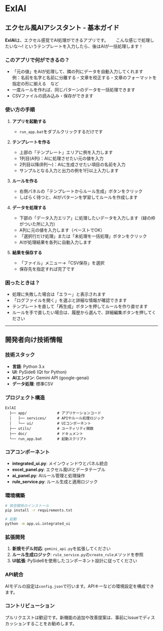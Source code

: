 # ExlAI

## エクセル風AIアシスタント - 基本ガイド

**ExlAI**は、エクセル感覚でAI処理ができるアプリです。　　
こんな感じで処理したいな～! というテンプレートを入力したら、後はAIが一括処理します！

### このアプリで何ができるの？

- 「元の値」をAIが処理して、隣の列にデータを自動入力してくれます　　
　例：名前を名字と名前に分離する・文章を校正する・文章のフォーマットを指定の形に揃える　など
- 一度ルールを作れば、同じパターンのデータを一括処理できます
- CSVファイルの読み込み・保存ができます

### 使い方の手順

1. **アプリを起動する**
   - `run_app.bat`をダブルクリックするだけです

2. **テンプレートを作る**
   - 上部の「テンプレート」エリアに例を入力します
   - 1列目(A列)：AIに処理させたい元の値を入力
   - 2列目以降(B列～)：AIに生成させたい項目の名前を入力
   - サンプルとなる入力と出力の例を1行以上入力します

3. **ルールを作る**
   - 右側パネルの「テンプレートからルール生成」ボタンをクリック
   - しばらく待つと、AIがパターンを学習してルールを作成します

4. **データを処理する**
   - 下部の「データ入力エリア」に処理したいデータを入力します（緑の枠がついた所に入力）
   - A列に元の値を入力します（ペーストでOK）
   - 「選択行だけ処理」または「未処理を一括処理」ボタンをクリック
   - AIが処理結果を各列に自動入力します

5. **結果を保存する**
   - 「ファイル」メニュー→「CSV保存」を選択
   - 保存先を指定すれば完了です

### 困ったときは？

- 処理に失敗した場合は「エラー」と表示されます
- 「ログファイルを開く」を選ぶと詳細な情報が確認できます
- テンプレートを直して「再生成」ボタンを押してルールを作り直せます
- ルールを手で直したい場合は、履歴から選んで、詳細編集ボタンを押してください

---

## 開発者向け技術情報

### 技術スタック

- **言語**: Python 3.x
- **UI**: PySide6 (Qt for Python)
- **AIエンジン**: Gemini API (google-genai)
- **データ処理**: 標準CSV

### プロジェクト構造

```
ExlAI
  ├── app/              # アプリケーションコード
  │   ├── services/     # APIやルール処理ロジック
  │   └── ui/           # UIコンポーネント
  ├── utils/            # ユーティリティ関数
  ├── doc/              # ドキュメント
  └── run_app.bat       # 起動スクリプト
```

### コアコンポーネント

- **integrated_ui.py**: メインウィンドウとパネル統合
- **excel_panel.py**: エクセル風UIとデータテーブル
- **ai_panel.py**: AIルール管理と処理操作
- **rule_service.py**: ルール生成と適用ロジック

### 環境構築

```bash
# 依存関係のインストール
pip install -r requirements.txt

# 起動
python -m app.ui.integrated_ui
```

### 拡張開発

1. **新規モデル対応**: `gemini_api.py`を拡張してください
2. **ルール生成ロジック**: `rule_service.py`の`create_rule`メソッドを参照
3. **UI拡張**: PySide6を使用したコンポーネント設計に従ってください

### API統合

AIモデルの設定は`config.json`で行います。APIキーなどの環境設定を構成できます。

### コントリビューション

プルリクエストは歓迎です。新機能の追加や改善提案は、事前にIssueでディスカッションすることをお勧めします。
